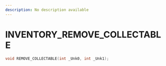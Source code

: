 ```yaml
---
description: No description available 
---
```


# INVENTORY\_REMOVE_COLLECTABLE

```cpp
void REMOVE_COLLECTABLE(int _Unk0, int _Unk1);
```